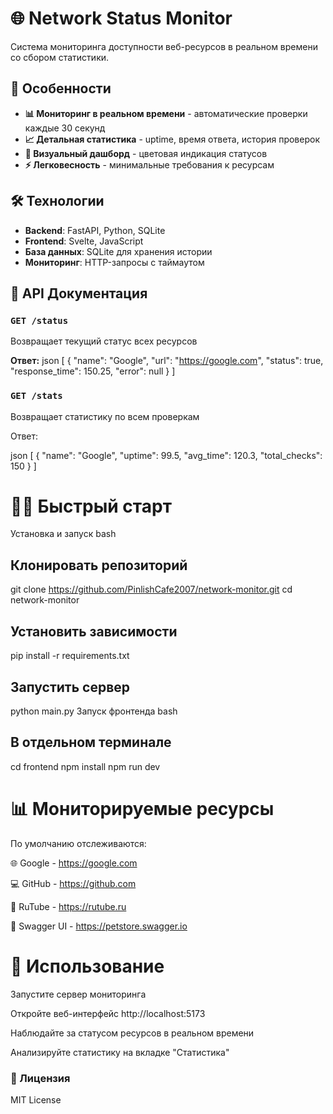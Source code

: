 # 🌐 Network Status Monitor

Система мониторинга доступности веб-ресурсов в реальном времени со сбором статистики.

## 🚀 Особенности

- **📊 Мониторинг в реальном времени** - автоматические проверки каждые 30 секунд
- **📈 Детальная статистика** - uptime, время ответа, история проверок
- **🎯 Визуальный дашборд** - цветовая индикация статусов
- **⚡ Легковесность** - минимальные требования к ресурсам

## 🛠 Технологии

- **Backend**: FastAPI, Python, SQLite
- **Frontend**: Svelte, JavaScript
- **База данных**: SQLite для хранения истории
- **Мониторинг**: HTTP-запросы с таймаутом

## 📡 API Документация

### `GET /status`
Возвращает текущий статус всех ресурсов

**Ответ:**
json
[
  {
    "name": "Google",
    "url": "https://google.com", 
    "status": true,
    "response_time": 150.25,
    "error": null
  }
]
### `GET /stats`
Возвращает статистику по всем проверкам

Ответ:

json
[
  {
    "name": "Google",
    "uptime": 99.5,
    "avg_time": 120.3,
    "total_checks": 150
  }
]
# 🏃‍♂️ Быстрый старт
Установка и запуск
bash
## Клонировать репозиторий
git clone https://github.com/PinlishCafe2007/network-monitor.git
cd network-monitor

## Установить зависимости
pip install -r requirements.txt

## Запустить сервер
python main.py
Запуск фронтенда
bash
## В отдельном терминале
cd frontend
npm install
npm run dev
# 📊 Мониторируемые ресурсы
По умолчанию отслеживаются:

🌐 Google - https://google.com

💻 GitHub - https://github.com

🎥 RuTube - https://rutube.ru

🔧 Swagger UI - https://petstore.swagger.io

# 🎯 Использование
Запустите сервер мониторинга

Откройте веб-интерфейс http://localhost:5173

Наблюдайте за статусом ресурсов в реальном времени

Анализируйте статистику на вкладке "Статистика"

### 📄 Лицензия
MIT License

